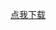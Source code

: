[点我下载](https://github.com/Jiarui-Shuai/TheMods/raw/refs/heads/main/letcommandmod/build/libs/template-mod-1.0.0.jar)
